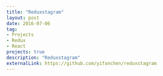 ```yaml
---
title: "Reduxstagram"
layout: post
date: 2016-07-06
tag:
- Projects
- Redux
- React
projects: true
description: "Reduxstagram"
externalLink: https://github.com/yifanchen/reduxstagram
---
```

